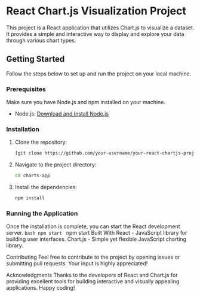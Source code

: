 # React Chart.js Visualization Project

This project is a React application that utilizes Chart.js to visualize a dataset. It provides a simple and interactive way to display and explore your data through various chart types.

## Getting Started

Follow the steps below to set up and run the project on your local machine.

### Prerequisites

Make sure you have Node.js and npm installed on your machine.

- Node.js: [Download and Install Node.js](https://nodejs.org/)

### Installation

1. Clone the repository:

    ```bash
    [git clone https://github.com/your-username/your-react-chartjs-project.git](https://github.com/MedHabibHafiene/ChartProject-ReactJS.git)
    ```

2. Navigate to the project directory:

    ```bash
    cd charts-app
    ```

3. Install the dependencies:

    ```bash
    npm install
    ```

### Running the Application

Once the installation is complete, you can start the React development server.
    ```bash
    npm start
    ```
npm start
Built With
React - JavaScript library for building user interfaces.
Chart.js - Simple yet flexible JavaScript charting library.

Contributing
Feel free to contribute to the project by opening issues or submitting pull requests. Your input is highly appreciated!

Acknowledgments
Thanks to the developers of React and Chart.js for providing excellent tools for building interactive and visually appealing applications.
Happy coding!
